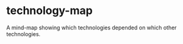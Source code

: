 technology-map
==============

A mind-map showing which technologies depended on which other technologies.